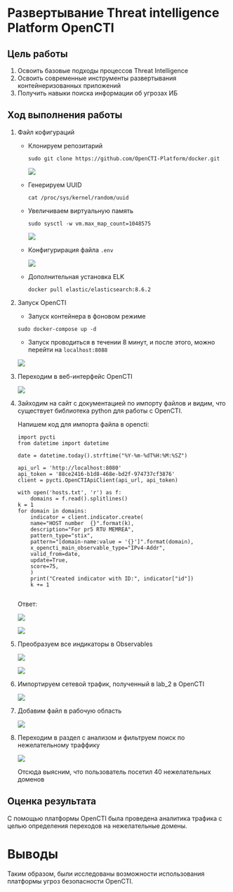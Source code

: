 # Развертывание Threat intelligence Platform OpenCTI

## Цель работы 

1. Освоить базовые подходы процессов Threat Intelligence
2. Освоить современные инструменты развертывания контейнеризованных приложений
3. Получить навыки поиска информации об угрозах ИБ

## Ход выполнения работы

1. Файл кофигураций

    * Клонируем репозитарий
        ```
        sudo git clone https://github.com/OpenCTI-Platform/docker.git 
        ```

        ![](./Screenshots/1.png)

    * Генерируем UUID

        ```
        cat /proc/sys/kernel/random/uuid
        ``` 
    
    * Увеличиваем виртуальную память

        ```
        sudo sysctl -w vm.max_map_count=1048575
        ```

        ![](./Screenshots/2.png)

    * Конфигурирация файла `.env`

        ![](./Screenshots/3.png)

    * Дополнительная установка ELK

        ```
        docker pull elastic/elasticsearch:8.6.2
        ```

2. Запуск OpenCTI

    * Запуск контейнера в фоновом режиме

    ```
    sudo docker-compose up -d
    ```

    * Запуск проводиться в течении 8 минут, и после этого, можно перейти на `localhost:8088`

    ![](./Screenshots/4.png)

3. Переходим в веб-интерфейс OpenCTI

    ![](./Screenshots/5.png)

4. Зайходим на сайт с документацией по импорту файлов и видим, что существует библиотека python для работы с OpenCTI. 

   Напишем код для импорта файла в opencti:

    ```
    import pycti
    from datetime import datetime

    date = datetime.today().strftime("%Y-%m-%dT%H:%M:%SZ")

    api_url = 'http://localhost:8080'
    api_token = '88ce2416-b1d8-468e-bd2f-974737cf3876'
    client = pycti.OpenCTIApiClient(api_url, api_token)

    with open('hosts.txt', 'r') as f:
        domains = f.read().splitlines()
    k = 1
    for domain in domains:
        indicator = client.indicator.create(
        name="HOST number  {}".format(k),
        description="For pr5 RTU MEMREA",
        pattern_type="stix",
        pattern="[domain-name:value = '{}']".format(domain),
        x_opencti_main_observable_type="IPv4-Addr",
        valid_from=date,
        update=True,
        score=75,
        )
        print("Created indicator with ID:", indicator["id"])
        k += 1


    ```

    Ответ:
    
    ![](./Screenshots/6.png)

    ![](./Screenshots/7.png)

5. Преобразуем все индикаторы в Observables

    ![](./Screenshots/8.png)

    ![](./Screenshots/9.png)

6. Импортируем сетевой трафик, полученный в lab_2 в OpenCTI

    ![](./Screenshots/10.png)

7. Добавим файл в рабочую область

    ![](./Screenshots/11.png)

8. Переходим в раздел с анализом и фильтруем поиск по нежелательному траффику

    ![](./Screenshots/12.png)

    Отсюда выясним, что пользователь посетил 40 нежелательных доменов

## Оценка результата

С помощью платформы OpenCTI была проведена аналитика трафика с целью определения переходов на нежелательные домены.


# Выводы

Таким образом, были исследованы возможности использования платформы угроз безопасности OpenCTI.


